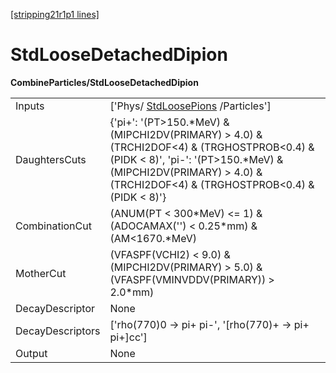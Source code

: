 [[stripping21r1p1 lines]](./stripping21r1p1-index)

# StdLooseDetachedDipion

**CombineParticles/StdLooseDetachedDipion**

|                  |                                                                                                                                                                                                                          |
|------------------|--------------------------------------------------------------------------------------------------------------------------------------------------------------------------------------------------------------------------|
| Inputs           | ['Phys/ [StdLoosePions](./stripping21r1p1-stdloosepions) /Particles']                                                                                                                                                  |
| DaughtersCuts    | {'pi+': '(PT\>150.\*MeV) & (MIPCHI2DV(PRIMARY) \> 4.0) & (TRCHI2DOF\<4) & (TRGHOSTPROB\<0.4) & (PIDK \< 8)', 'pi-': '(PT\>150.\*MeV) & (MIPCHI2DV(PRIMARY) \> 4.0) & (TRCHI2DOF\<4) & (TRGHOSTPROB\<0.4) & (PIDK \< 8)'} |
| CombinationCut   | (ANUM(PT \< 300\*MeV) \<= 1) & (ADOCAMAX('') \< 0.25\*mm) & (AM\<1670.\*MeV)                                                                                                                                             |
| MotherCut        | (VFASPF(VCHI2) \< 9.0) & (MIPCHI2DV(PRIMARY) \> 5.0) & (VFASPF(VMINVDDV(PRIMARY)) \> 2.0\*mm)                                                                                                                            |
| DecayDescriptor  | None                                                                                                                                                                                                                     |
| DecayDescriptors | ['rho(770)0 -\> pi+ pi-', '[rho(770)+ -\> pi+ pi+]cc']                                                                                                                                                               |
| Output           | None                                                                                                                                                                                                                     |
